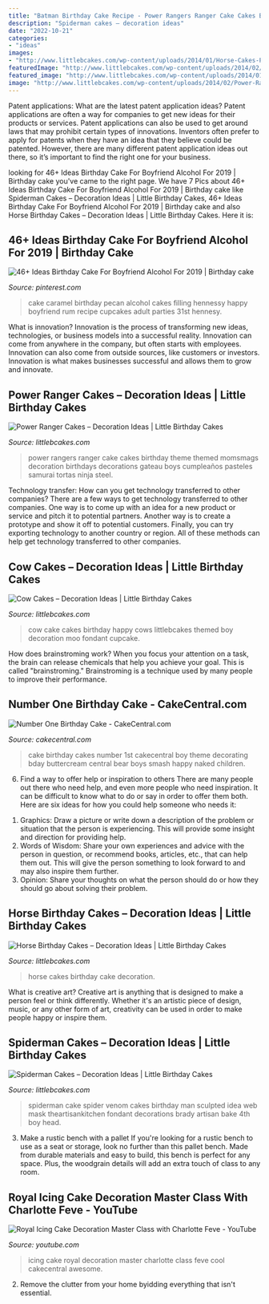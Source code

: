 ```yaml
---
title: "Batman Birthday Cake Recipe - Power Rangers Ranger Cake Cakes Birthday Theme Themed Momsmags Decoration Birthdays Decorations Gateau Boys Cumpleaños Pasteles Samurai Tortas Ninja Steel"
description: "Spiderman cakes – decoration ideas"
date: "2022-10-21"
categories:
- "ideas"
images:
- "http://www.littlebcakes.com/wp-content/uploads/2014/01/Horse-Cakes-Pictures.jpg"
featuredImage: "http://www.littlebcakes.com/wp-content/uploads/2014/02/Power-Rangers-Cake.jpg"
featured_image: "http://www.littlebcakes.com/wp-content/uploads/2014/01/Horse-Cakes-Pictures.jpg"
image: "http://www.littlebcakes.com/wp-content/uploads/2014/02/Power-Rangers-Cake.jpg"
---
```



Patent applications: What are the latest patent application ideas?
Patent applications are often a way for companies to get new ideas for their products or services. Patent applications can also be used to get around laws that may prohibit certain types of innovations. 
Inventors often prefer to apply for patents when they have an idea that they believe could be patented. However, there are many different patent application ideas out there, so it’s important to find the right one for your business.

	

		
looking for 46+ Ideas Birthday Cake For Boyfriend Alcohol For 2019 | Birthday cake you've came to the right page. We have 7 Pics about 46+ Ideas Birthday Cake For Boyfriend Alcohol For 2019 | Birthday cake like Spiderman Cakes – Decoration Ideas | Little Birthday Cakes, 46+ Ideas Birthday Cake For Boyfriend Alcohol For 2019 | Birthday cake and also Horse Birthday Cakes – Decoration Ideas | Little Birthday Cakes. Here it is:
		
    
## 46+ Ideas Birthday Cake For Boyfriend Alcohol For 2019 | Birthday Cake

<img loading=lazy src="https://i.pinimg.com/736x/f0/08/12/f0081247644cf024754a965267da170b.jpg" onerror="this.onerror=null;this.src='https://tse4.mm.bing.net/th?id=OIP.XqO_Q2UN4awlNUvMVwZdgwAAAA&amp;pid=15.1';" alt="46+ Ideas Birthday Cake For Boyfriend Alcohol For 2019 | Birthday cake">

_Source: pinterest.com_

>cake caramel birthday pecan alcohol cakes filling hennessy happy boyfriend rum recipe cupcakes adult parties 31st hennesy. 

	

What is innovation?
Innovation is the process of transforming new ideas, technologies, or business models into a successful reality. Innovation can come from anywhere in the company, but often starts with employees. Innovation can also come from outside sources, like customers or investors. Innovation is what makes businesses successful and allows them to grow and innovate.

    
## Power Ranger Cakes – Decoration Ideas | Little Birthday Cakes

<img loading=lazy src="http://www.littlebcakes.com/wp-content/uploads/2014/02/Power-Rangers-Cake.jpg" onerror="this.onerror=null;this.src='https://tse2.mm.bing.net/th?id=OIP.KS3pnbaxyDm1l5Uueur2KgHaJ0&amp;pid=15.1';" alt="Power Ranger Cakes – Decoration Ideas | Little Birthday Cakes">

_Source: littlebcakes.com_

>power rangers ranger cake cakes birthday theme themed momsmags decoration birthdays decorations gateau boys cumpleaños pasteles samurai tortas ninja steel. 

	

Technology transfer: How can you get technology transferred to other companies?
There are a few ways to get technology transferred to other companies. One way is to come up with an idea for a new product or service and pitch it to potential partners. Another way is to create a prototype and show it off to potential customers. Finally, you can try exporting technology to another country or region. All of these methods can help get technology transferred to other companies.

    
## Cow Cakes – Decoration Ideas | Little Birthday Cakes

<img loading=lazy src="http://www.littlebcakes.com/wp-content/uploads/2014/01/Cow-Cake-Images.jpg" onerror="this.onerror=null;this.src='https://tse1.mm.bing.net/th?id=OIP.VV2rx2fZXnAQTghthyjUpwHaJ4&amp;pid=15.1';" alt="Cow Cakes – Decoration Ideas | Little Birthday Cakes">

_Source: littlebcakes.com_

>cow cake cakes birthday happy cows littlebcakes themed boy decoration moo fondant cupcake. 

	

How does brainstroming work?
When you focus your attention on a task, the brain can release chemicals that help you achieve your goal. This is called "brainstroming." Brainstroming is a technique used by many people to improve their performance.

    
## Number One Birthday Cake - CakeCentral.com

<img loading=lazy src="https://cdn001.cakecentral.com/gallery/2015/03/900_8500108JWw_number-one-birthday-cake.jpg" onerror="this.onerror=null;this.src='https://tse4.mm.bing.net/th?id=OIP.vI52BmXfibClSX-6oWtRLwHaJ4&amp;pid=15.1';" alt="Number One Birthday Cake - CakeCentral.com">

_Source: cakecentral.com_

>cake birthday cakes number 1st cakecentral boy theme decorating bday buttercream central bear boys smash happy naked children. 

	

6) Find a way to offer help or inspiration to others
There are many people out there who need help, and even more people who need inspiration. It can be difficult to know what to do or say in order to offer them both. Here are six ideas for how you could help someone who needs it: 
1. Graphics: Draw a picture or write down a description of the problem or situation that the person is experiencing. This will provide some insight and direction for providing help. 
2. Words of Wisdom: Share your own experiences and advice with the person in question, or recommend books, articles, etc., that can help them out. This will give the person something to look forward to and may also inspire them further. 
3. Opinion: Share your thoughts on what the person should do or how they should go about solving their problem.

    
## Horse Birthday Cakes – Decoration Ideas | Little Birthday Cakes

<img loading=lazy src="http://www.littlebcakes.com/wp-content/uploads/2014/01/Horse-Cakes-Pictures.jpg" onerror="this.onerror=null;this.src='https://tse4.mm.bing.net/th?id=OIP.smxNb7viHgNo-FelcJS1wwHaGP&amp;pid=15.1';" alt="Horse Birthday Cakes – Decoration Ideas | Little Birthday Cakes">

_Source: littlebcakes.com_

>horse cakes birthday cake decoration. 

	

What is creative art?
Creative art is anything that is designed to make a person feel or think differently. Whether it's an artistic piece of design, music, or any other form of art, creativity can be used in order to make people happy or inspire them.

    
## Spiderman Cakes – Decoration Ideas | Little Birthday Cakes

<img loading=lazy src="http://www.littlebcakes.com/wp-content/uploads/2013/08/Black-Spiderman-Cake.jpg" onerror="this.onerror=null;this.src='https://tse3.mm.bing.net/th?id=OIP.R_lACbncJGtlykccyU3tDAHaJ4&amp;pid=15.1';" alt="Spiderman Cakes – Decoration Ideas | Little Birthday Cakes">

_Source: littlebcakes.com_

>spiderman cake spider venom cakes birthday man sculpted idea web mask theartisankitchen fondant decorations brady artisan bake 4th boy head. 

	

3. Make a rustic bench with a pallet
If you're looking for a rustic bench to use as a seat or storage, look no further than this pallet bench. Made from durable materials and easy to build, this bench is perfect for any space. Plus, the woodgrain details will add an extra touch of class to any room.

    
## Royal Icing Cake Decoration Master Class With Charlotte Feve - YouTube

<img loading=lazy src="http://i1.ytimg.com/vi/5r7vAxvUxuw/maxresdefault.jpg" onerror="this.onerror=null;this.src='https://tse4.mm.bing.net/th?id=OIP.eCrhsBlFho-nQgv9J2mCxgHaEK&amp;pid=15.1';" alt="Royal Icing Cake Decoration Master Class with Charlotte Feve - YouTube">

_Source: youtube.com_

>icing cake royal decoration master charlotte class feve cool cakecentral awesome. 

	

2. Remove the clutter from your home byidding everything that isn't essential.


